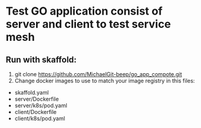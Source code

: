 # Test GO application consist of server and client to test service mesh

## Run with skaffold:
1. git clone https://github.com/MichaelGit-beep/go_app_compote.git
2. Change docker images to use to match your image registry in this files:
- skaffold.yaml
- server/Dockerfile
- server/k8s/pod.yaml
- client/Dockerfile
- client/k8s/pod.yaml